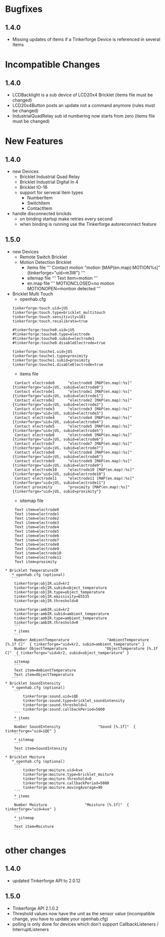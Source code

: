 # Bugfixes
 ## 1.4.0
  * Missing updates of Items if a Tinkerforge Device is referenced in several Items
# Incompatible Changes
 ## 1.4.0
  * LCDBacklight is a sub device of LCD20x4 Bricklet (items file must be changed)
  * LCD20x4Button posts an update not a command anymore (rules must be changed)
  * IndustrialQuadRelay sub id numbering now starts from zero (items file must be changed)
# New Features
 ## 1.4.0
  * new Devices
    * Bricklet Industrial Quad Relay
    * Bricklet Industrial Digital In 4
    * Bricklet IO-16
    * support for serveral Item types
       * NumberItem
       * SwitchItem
       * ContactItem
  * handle disconnected brickds
     * on binding startup make retries every second
     * when binding is running use the Tinkerforge autoreconnect feature
 ## 1.5.0
  * new Devices
    * Remote Switch Bricklet
    * Motion Detection Bricklet
        * items file
        '''
        Contact motion      "motion [MAP(en.map):MOTION%s]" {tinkerforge="uid=m3W"}
        '''
        * sitemap file
        '''
        Text item=motion
        '''
        * en.map file
        '''
            MOTIONCLOSED=no motion
            MOTIONOPEN=montion detected
        '''
   * Bricklet Multi Touch
       * openhab.cfg
       ```
       tinkerforge:touch.uid=jUS
       tinkerforge:touch.type=bricklet_multitouch
       tinkerforge:touch.sensitivity=181
       tinkerforge:touch.recalibrate=true

       #tinkerforge:touche0.uid=jUS
       #tinkerforge:touche0.type=electrode
       #tinkerforge:touche0.subid=electrode1
       #tinkerforge:touche0.disableElectrode=true

       tinkerforge:touche1.uid=jUS
       tinkerforge:touche1.type=proximity
       tinkerforge:touche1.subid=proximity
       tinkerforge:touche1.disableElectrode=true
       ```
       * items file
       ```
        Contact electrode0      "electrode0 [MAP(en.map):%s]" {tinkerforge="uid=jUS, subid=electrode0"}
        Contact electrode1      "electrode1 [MAP(en.map):%s]" {tinkerforge="uid=jUS, subid=electrode1"}
        Contact electrode2      "electrode2 [MAP(en.map):%s]" {tinkerforge="uid=jUS, subid=electrode2"}
        Contact electrode3      "electrode3 [MAP(en.map):%s]" {tinkerforge="uid=jUS, subid=electrode3"}
        Contact electrode4      "electrode4 [MAP(en.map):%s]" {tinkerforge="uid=jUS, subid=electrode4"}
        Contact electrode5      "electrode5 [MAP(en.map):%s]" {tinkerforge="uid=jUS, subid=electrode5"}
        Contact electrode6      "electrode6 [MAP(en.map):%s]" {tinkerforge="uid=jUS, subid=electrode6"}
        Contact electrode7      "electrode7 [MAP(en.map):%s]" {tinkerforge="uid=jUS, subid=electrode7"}
        Contact electrode8      "electrode8 [MAP(en.map):%s]" {tinkerforge="uid=jUS, subid=electrode8"}
        Contact electrode9      "electrode9 [MAP(en.map):%s]" {tinkerforge="uid=jUS, subid=electrode9"}
        Contact electrode10     "electrode10 [MAP(en.map):%s]" {tinkerforge="uid=jUS, subid=electrode10"}
        Contact electrode11     "electrode11 [MAP(en.map):%s]" {tinkerforge="uid=jUS, subid=electrode11"}
        Contact proximity       "proximity [MAP(en.map):%s]" {tinkerforge="uid=jUS, subid=proximity"}
        ```
       * sitemap file
       ```
        Text item=electrode0
        Text item=electrode1
        Text item=electrode2
        Text item=electrode3
        Text item=electrode4
        Text item=electrode5
        Text item=electrode6
        Text item=electrode7
        Text item=electrode8
        Text item=electrode9
        Text item=electrode10
        Text item=electrode11
        Text item=proximity
        ```
    * Bricklet TemperatureIR
       * openhab.cfg (optional)
       ```
        tinkerforge:objIR.uid=kr2
        tinkerforge:objIR.subid=object_temperature
        tinkerforge:objIR.type=object_temperature
        tinkerforge:objIR.emissivity=65535
        tinkerforge:objIR.threshold=0
        
        tinkerforge:ambIR.uid=kr2
        tinkerforge:ambIR.subid=ambient_temperature
        tinkerforge:ambIR.type=ambient_temperature
        tinkerforge:ambIR.threshold=0
        ```
        * items
        ```
        Number AmbientTemperature                 "AmbientTemperature [%.1f C]"  { tinkerforge="uid=kr2, subid=ambient_temperature" }
        Number ObjectTemperature                 "ObjectTemperature [%.1f C]"  { tinkerforge="uid=kr2, subid=object_temperature" }
        ```
        sitemap
        ```
        Text item=AmbientTemperature
        Text item=ObjectTemperature
       ```
    * Bricklet SoundIntensity
       * openhab.cfg (optional)
        ```
            tinkerforge:sound.uid=iQE
            tinkerforge:sound.type=bricklet_soundintensity
            tinkerforge:sound.threshold=1
            tinkerforge:sound.callbackPeriod=5000
        ```
        * items
        ```
        Number SoundIntensity                 "Sound [%.1f]"  { tinkerforge="uid=iQE" }
        ```
        * sitemap
        ```
        Text item=SoundIntensity
        ```
    * Bricklet Moiture
       * openhab.cfg (optional)
        ```
            tinkerforge:moiture.uid=kve
            tinkerforge:moiture.type=bricklet_moiture
            tinkerforge:moiture.threshold=0
            tinkerforge:moiture.callbackPeriod=5000
            tinkerforge:moiture.movingAverage=90
        ```
        * items
        ```
        Number Moisture                 "Moisture [%.1f]"  { tinkerforge="uid=kve" }
        ```
        * sitemap
        ```
        Text item=Moisture 
        ```
# other changes
 ## 1.4.0
   * updated Tinkerforge API to 2.0.12
 ## 1.5.0
   * Tinkerforge API 2.1.0.2
   * Threshold values now have the unit as the sensor value (incompatible change, you have to update your openhab.cfg)
   * polling is only done for devices which don't support CallbackListeners / InterruptListeners